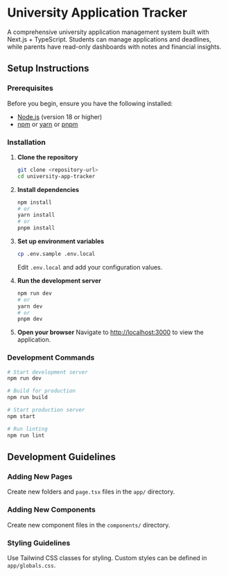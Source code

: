 # University Application Tracker

A comprehensive university application management system built with Next.js + TypeScript. Students can manage applications and deadlines, while parents have read-only dashboards with notes and financial insights.


## Setup Instructions

### Prerequisites

Before you begin, ensure you have the following installed:
- [Node.js](https://nodejs.org/) (version 18 or higher)
- [npm](https://www.npmjs.com/) or [yarn](https://yarnpkg.com/) or [pnpm](https://pnpm.io/)

### Installation

1. **Clone the repository**
   ```bash
   git clone <repository-url>
   cd university-app-tracker
   ```

2. **Install dependencies**
   ```bash
   npm install
   # or
   yarn install
   # or
   pnpm install
   ```

3. **Set up environment variables**
   ```bash
   cp .env.sample .env.local
   ```
   Edit `.env.local` and add your configuration values.

4. **Run the development server**
   ```bash
   npm run dev
   # or
   yarn dev
   # or
   pnpm dev
   ```

5. **Open your browser**
   Navigate to [http://localhost:3000](http://localhost:3000) to view the application.

### Development Commands

```bash
# Start development server
npm run dev

# Build for production
npm run build

# Start production server
npm start

# Run linting
npm run lint
```

## Development Guidelines

### Adding New Pages
Create new folders and `page.tsx` files in the `app/` directory.

### Adding New Components
Create new component files in the `components/` directory.

### Styling Guidelines
Use Tailwind CSS classes for styling. Custom styles can be defined in `app/globals.css`.
